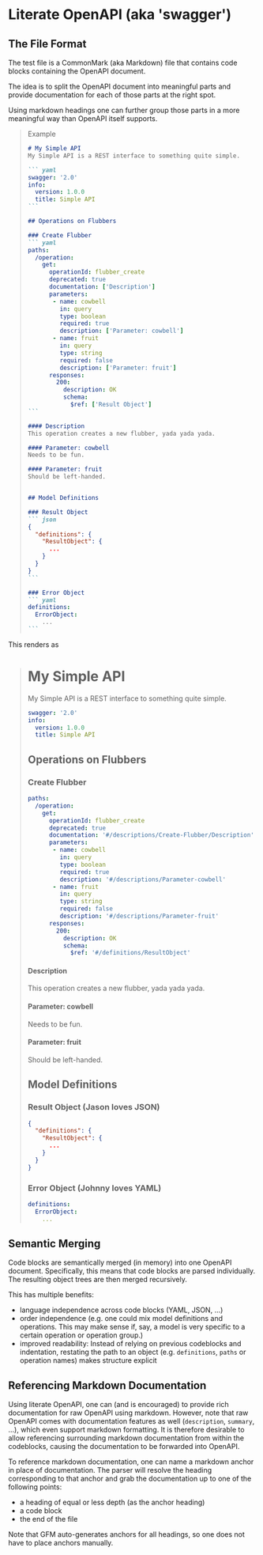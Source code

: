 # Literate OpenAPI (aka 'swagger')

## The File Format

The test file is a CommonMark (aka Markdown) file that contains code blocks containing the OpenAPI document.

The idea is to split the OpenAPI document into meaningful parts and provide documentation for each of those parts at the right spot.

Using markdown headings one can further group those parts in a more meaningful way than OpenAPI itself supports.

> Example
> ~~~ markdown
> # My Simple API  
> My Simple API is a REST interface to something quite simple.
> 
> ``` yaml 
> swagger: '2.0'
> info:
>   version: 1.0.0
>   title: Simple API
> ```
> 
> ## Operations on Flubbers
> 
> ### Create Flubber
> ``` yaml 
> paths:
>   /operation:
>     get:
>       operationId: flubber_create
>       deprecated: true
>       documentation: ['Description']
>       parameters:
>        - name: cowbell
>          in: query
>          type: boolean
>          required: true
>          description: ['Parameter: cowbell']
>        - name: fruit
>          in: query
>          type: string
>          required: false
>          description: ['Parameter: fruit']
>       responses:
>         200:
>           description: OK
>           schema:
>             $ref: ['Result Object']
> ```
> 
> #### Description
> This operation creates a new flubber, yada yada yada.
> 
> #### Parameter: cowbell
> Needs to be fun.
> 
> #### Parameter: fruit
> Should be left-handed.
> 
> 
> ## Model Definitions
> 
> ### Result Object
> ``` json
> {
>   "definitions": {
>     "ResultObject": { 
>       ...
>     }
>   }
> }
> ```
> 
> ### Error Object
> ``` yaml 
> definitions:
>   ErrorObject:
>     ...
> ```
> ~~~

This renders as

> # My Simple API  
> My Simple API is a REST interface to something quite simple.
> 
> ``` yaml 
> swagger: '2.0'
> info:
>   version: 1.0.0
>   title: Simple API
> ```
> 
> ## Operations on Flubbers
> 
> ### Create Flubber
> ``` yaml 
> paths:
>   /operation:
>     get:
>       operationId: flubber_create
>       deprecated: true
>       documentation: '#/descriptions/Create-Flubber/Description'
>       parameters:
>        - name: cowbell
>          in: query
>          type: boolean
>          required: true
>          description: '#/descriptions/Parameter-cowbell'
>        - name: fruit
>          in: query
>          type: string
>          required: false
>          description: '#/descriptions/Parameter-fruit'
>       responses:
>         200:
>           description: OK
>           schema:
>             $ref: '#/definitions/ResultObject'
> ```
> 
> #### Description
> This operation creates a new flubber, yada yada yada.
> 
> #### Parameter: cowbell
> Needs to be fun.
> 
> #### Parameter: fruit
> Should be left-handed.
> 
> 
> ## Model Definitions
> 
> ### Result Object (Jason loves JSON)
> ``` json
> {
>   "definitions": {
>     "ResultObject": { 
>       ...
>     }
>   }
> }
> ```
> 
> ### Error Object (Johnny loves YAML)
> ``` yaml 
> definitions:
>   ErrorObject:
>     ...
> ```

## Semantic Merging
Code blocks are semantically merged (in memory) into one OpenAPI document.
Specifically, this means that code blocks are parsed individually.
The resulting object trees are then merged recursively. 

This has multiple benefits:
- language independence across code blocks (YAML, JSON, ...)
- order independence (e.g. one could mix model definitions and operations. This may make sense if, say, a model is very specific to a certain operation or operation group.)
- improved readability: Instead of relying on previous codeblocks and indentation, restating the path to an object (e.g. `definitions`, `paths` or operation names) makes structure explicit

## Referencing Markdown Documentation
Using literate OpenAPI, one can (and is encouraged) to provide rich documentation for raw OpenAPI using markdown.
However, note that raw OpenAPI comes with documentation features as well (`description`, `summary`, ...), which even support markdown formatting.
It is therefore desirable to allow referencing surrounding markdown documentation from within the codeblocks, causing the documentation to be forwarded into OpenAPI.

To reference markdown documentation, one can name a markdown anchor in place of documentation.
The parser will resolve the heading corresponding to that anchor and grab the documentation up to one of the following points:
- a heading of equal or less depth (as the anchor heading)
- a code block
- the end of the file

Note that GFM auto-generates anchors for all headings, so one does not have to place anchors manually.